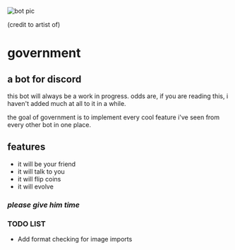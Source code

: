 ![bot pic](https://raw.githubusercontent.com/jamieboy1337/slutstation/master/botimage.png)

(credit to artist of)


# government
## a bot for discord

this bot will always be a work in progress. odds are, if you are reading this, i haven't added much at all to it in a while.

the goal of government is to implement every cool feature i've seen from every other bot in one place.
## features
  - it will be your friend
  - it will talk to you
  - it will flip coins
  - it will evolve

### *please give him time*

### TODO LIST
- Add format checking for image imports
